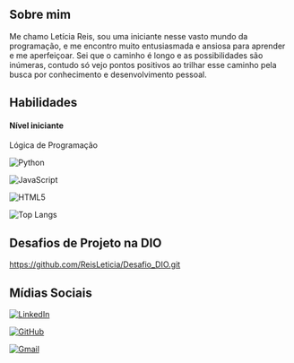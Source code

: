## Sobre mim
Me chamo Letícia Reis, sou uma iniciante nesse vasto mundo da programação, e me encontro muito entusiasmada e ansiosa para aprender e me aperfeiçoar. Sei que o caminho é longo e as possibilidades são inúmeras, contudo só vejo pontos positivos ao trilhar esse caminho pela busca por conhecimento e desenvolvimento pessoal.

## Habilidades
#### Nível iniciante

Lógica de Programação

![Python](https://img.shields.io/badge/Python-14354C?style=for-the-badge&logo=python&logoColor=white)

![JavaScript](https://img.shields.io/badge/JavaScript-F7DF1E?style=for-the-badge&logo=javascript&logoColor=black)

![HTML5](https://img.shields.io/badge/HTML5-E34F26?style=for-the-badge&logo=html5&logoColor=white)

![Top Langs](https://github-readme-stats-git-masterrstaa-rickstaa.vercel.app/api/top-langs/?username=ReisLeticia&layout=compact&bg_color=000&border_color=30A3DC&title_color=E94D5F&text_color=FFF)

## Desafios de Projeto na DIO
https://github.com/ReisLeticia/Desafio_DIO.git


## Mídias Sociais
[![LinkedIn](https://img.shields.io/badge/LinkedIn-0077B5?style=for-the-badge&logo=linkedin&logoColor=white)](https://www.linkedin.com/in/letícia-reis-411429176/)

[![GitHub](https://img.shields.io/badge/GitHub-100000?style=for-the-badge&logo=github&logoColor=white)](https://github.com/ReisLeticia)

[![Gmail](https://img.shields.io/badge/Gmail-333333?style=for-the-badge&logo=gmail&logoColor=red)](mailto:Leticiareis017@gmail.com)
